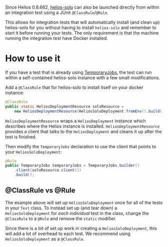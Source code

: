 Since Helios 0.8.662, [helios-solo][] can also be launched directly from within
an integration test using a JUnit `@ClassRule`/`@Rule`.

This allows for integration tests that will automatically install (and clean
up) helios-solo for you without having to install `helios-solo` and remember to
start it before running your tests.  The only requirement is that the machine
running the integration test have Docker installed.

# How to use it

If you have a test that is already using [TemporaryJobs][], the test can run
within a self-contained helios-solo instance with a few small modifications.

Add a `@ClassRule` that for helios-solo to install itself on your docker instance:

```java
@ClassRule
public static HeliosDeploymentResource soloResource =
    new HeliosDeploymentResource(HeliosSoloDeployment.fromEnv().build());
```

`HeliosDeploymentResource` wraps a `HeliosDeployment` instance which describes
where the Helios instance is installed. `HeliosDeploymentResource` provides a
client that talks to the `HeliosDeployment` and cleans it up after the test is
finished.

Then modify the `TemporaryJobs` declaration to use the client that points to
your `HeliosSoloDeployment`:

```java
@Rule
public TemporaryJobs temporaryJobs = TemporaryJobs.builder()
    .client(soloResource.client())
    .build();
```

## @ClassRule vs @Rule
The example above will set up `HeliosSoloDeployment` once for all of the tests
in your `Test` class. To instead set up (and tear down) a
`HeliosSoloDeployment` for *each individual* test in the class, change the
`@ClassRule` to a `@Rule` and remove the `static` modifier. 

Since there is a bit of set up work in creating a `HeliosSoloDeployment`, this
will add a lot of overhead to each test. We recommend using
`HeliosSoloDeployment` as a `@ClassRule`.

[helios-solo]: docs/helios_solo.md
[TemporaryJobs]: docs/testing_framework.md
